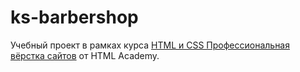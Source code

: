 # ks-barbershop

Учебный проект в рамках курса [HTML и CSS Профессиональная вёрстка сайтов](https://htmlacademy.ru/intensive/htmlcss) от HTML Academy.

